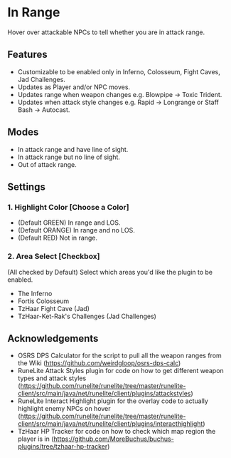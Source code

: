# In Range

Hover over attackable NPCs to tell whether you are in attack range.

## Features
- Customizable to be enabled only in Inferno, Colosseum, Fight Caves, Jad Challenges.
- Updates as Player and/or NPC moves.
- Updates range when weapon changes e.g. Blowpipe -> Toxic Trident.
- Updates when attack style changes e.g. Rapid -> Longrange or Staff Bash -> Autocast.

## Modes
* In attack range and have line of sight.
* In attack range but no line of sight.
* Out of attack range.

## Settings
### 1. Highlight Color [Choose a Color]
   - (Default GREEN) In range and LOS.
   - (Default ORANGE) In range and no LOS.
   - (Default RED) Not in range.
### 2. Area Select [Checkbox]
(All checked by Default) Select which areas you'd like the plugin to be enabled.
  - The Inferno
  - Fortis Colosseum
  - TzHaar Fight Cave (Jad)
  - TzHaar-Ket-Rak's Challenges (Jad Challenges)

## Acknowledgements
* OSRS DPS Calculator for the script to pull all the weapon ranges from the Wiki (https://github.com/weirdgloop/osrs-dps-calc)
* RuneLite Attack Styles plugin for code on how to get different weapon types and attack styles (https://github.com/runelite/runelite/tree/master/runelite-client/src/main/java/net/runelite/client/plugins/attackstyles)
* RuneLite Interact Highlight plugin for the overlay code to actually highlight enemy NPCs on hover (https://github.com/runelite/runelite/tree/master/runelite-client/src/main/java/net/runelite/client/plugins/interacthighlight)
* TzHaar HP Tracker for code on how to check which map region the player is in (https://github.com/MoreBuchus/buchus-plugins/tree/tzhaar-hp-tracker)
